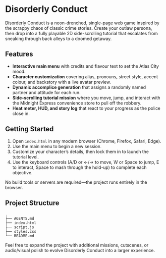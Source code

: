 # Disorderly Conduct

Disorderly Conduct is a neon-drenched, single-page web game inspired by the scrappy chaos of classic crime stories. Create your outlaw persona, then drop into a fully playable 2D side-scrolling tutorial that escalates from sneaking through back alleys to a doomed getaway.

## Features

- **Interactive main menu** with credits and flavour text to set the Atlas City mood.
- **Character customization** covering alias, pronouns, street style, accent colour, and backstory with a live avatar preview.
- **Dynamic accomplice generation** that assigns a randomly named partner and attitude for each run.
- **Side-scrolling tutorial mission** where you move, jump, and interact with the Midnight Express convenience store to pull off the robbery.
- **Heat meter, HUD, and story log** that react to your progress as the police close in.

## Getting Started

1. Open `index.html` in any modern browser (Chrome, Firefox, Safari, Edge).
2. Use the main menu to begin a new session.
3. Customize your character’s details, then lock them in to launch the tutorial level.
4. Use the keyboard controls (A/D or ←/→ to move, W or Space to jump, E to interact, Space to mash through the hold-up) to complete each objective.

No build tools or servers are required—the project runs entirely in the browser.

## Project Structure

```
.
├── AGENTS.md
├── index.html
├── script.js
├── styles.css
└── README.md
```

Feel free to expand the project with additional missions, cutscenes, or audio/visual polish to evolve Disorderly Conduct into a larger experience.
